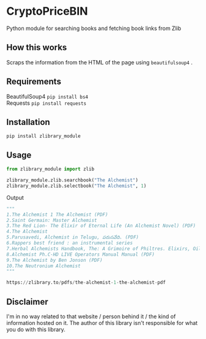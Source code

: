 # __CryptoPriceBIN__

 Python module for searching books and fetching book links from Zlib

## __How this works__

 Scraps the information from the HTML of the page using `beautifulsoup4` .
 
 ## __Requirements__
 
 BeautifulSoup4   `pip install bs4`<br/>
 Requests   `pip install requests`

## __Installation__

 `pip install zlibrary_module`

## __Usage__

 ```python
 from zlibrary_module import zlib

 zlibrary_module.zlib.searchbook("The Alchemist")
 zlibrary_module.zlib.selectbook("The Alchemist", 1)

 ```

 Output

 ```python
"""
1.The Alchemist 1 The Alchemist (PDF)
2.Saint Germain: Master Alchemist
3.The Red Lion- The Elixir of Eternal Life (An Alchemist Novel) (PDF)
4.The Alchemist
5.Parusavedi, Alchemist in Telugu, పరుసవేది. (PDF)
6.Rappers best friend : an instrumental series
7.Herbal Alchemists Handbook, The: A Grimoire of Philtres. Elixirs, Oils, Incense, and Formulas for Ritual Use (PDF)
8.Alchemist Ph.C-HD LIVE Operators Manual Manual (PDF)
9.The Alchemist by Ben Jonson (PDF)
10.The Neutronium Alchemist
"""

https://zlibrary.to/pdfs/the-alchemist-1-the-alchemist-pdf
 ```
## __Disclaimer__

 I'm in no way related to that website / person behind it / the kind of information hosted on it. The author of this library isn't responsible for what you do with this library.
